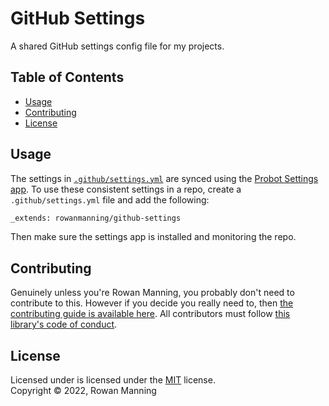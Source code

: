 
# GitHub Settings

A shared GitHub settings config file for my projects.


## Table of Contents

  * [Usage](#usage)
  * [Contributing](#contributing)
  * [License](#license)


## Usage

The settings in [`.github/settings.yml`](.github/settings.yml) are synced using the [Probot Settings app](https://probot.github.io/apps/settings/). To use these consistent settings in a repo, create a `.github/settings.yml` file and add the following:

```sh
_extends: rowanmanning/github-settings
```

Then make sure the settings app is installed and monitoring the repo.


## Contributing

Genuinely unless you're Rowan Manning, you probably don't need to contribute to this. However if you decide you really need to, then [the contributing guide is available here](docs/contributing.md). All contributors must follow [this library's code of conduct](docs/code_of_conduct.md).


## License

Licensed under is licensed under the [MIT](LICENSE) license.<br/>
Copyright &copy; 2022, Rowan Manning
